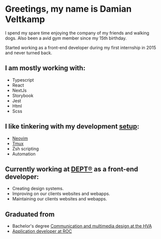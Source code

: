 # Greetings, my name is Damian Veltkamp

I spend my spare time enjoying the company of my friends and walking dogs. Also been a avid gym member since my 15th birthday.

Started working as a front-end developer during my first internship in 2015 and never turned back.

## I am mostly working with:

- Typescript
- React
- NextJs
- Storybook
- Jest
- Html
- Scss

## I like tinkering with my development [setup](https://github.com/damianveltkamp/dotfiles):

- [Neovim](https://neovim.io/)
- [Tmux](https://github.com/tmux/tmux/wiki)
- Zsh scripting
- Automation

## Currently working at [DEPT®](https://www.deptagency.com/nl-nl/) as a front-end developer:

- Creating design systems.
- Improving on our clients websites and webapps.
- Maintaining our clients websites and webapps.

## Graduated from

- Bachelor's degree [Communication and multimedia design at the HVA](https://www.hva.nl/)
- [Application developer at ROC](https://www.regiocollege.nl/)
